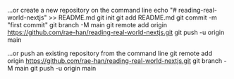 …or create a new repository on the command line
echo "# reading-real-world-nextjs" >> README.md
git init
git add README.md
git commit -m "first commit"
git branch -M main
git remote add origin https://github.com/rae-han/reading-real-world-nextjs.git
git push -u origin main

…or push an existing repository from the command line
git remote add origin https://github.com/rae-han/reading-real-world-nextjs.git
git branch -M main
git push -u origin main
